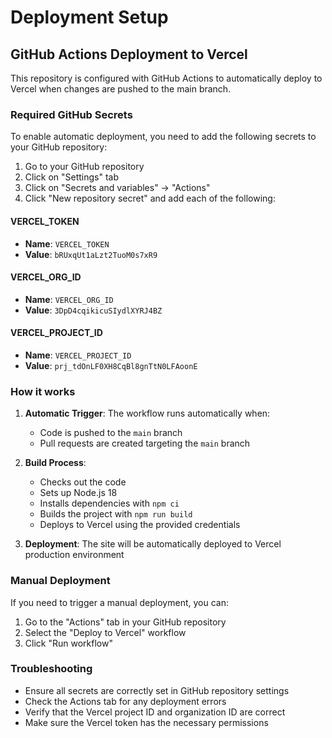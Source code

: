 # Deployment Setup

## GitHub Actions Deployment to Vercel

This repository is configured with GitHub Actions to automatically deploy to Vercel when changes are pushed to the main branch.

### Required GitHub Secrets

To enable automatic deployment, you need to add the following secrets to your GitHub repository:

1. Go to your GitHub repository
2. Click on "Settings" tab
3. Click on "Secrets and variables" → "Actions"
4. Click "New repository secret" and add each of the following:

#### VERCEL_TOKEN
- **Name**: `VERCEL_TOKEN`
- **Value**: `bRUxqUt1aLzt2TuoM0s7xR9`

#### VERCEL_ORG_ID
- **Name**: `VERCEL_ORG_ID`
- **Value**: `3DpD4cqikicuSIydlXYRJ4BZ`

#### VERCEL_PROJECT_ID
- **Name**: `VERCEL_PROJECT_ID`
- **Value**: `prj_tdOnLF0XH8CqBl8gnTtN0LFAoonE`

### How it works

1. **Automatic Trigger**: The workflow runs automatically when:
   - Code is pushed to the `main` branch
   - Pull requests are created targeting the `main` branch

2. **Build Process**:
   - Checks out the code
   - Sets up Node.js 18
   - Installs dependencies with `npm ci`
   - Builds the project with `npm run build`
   - Deploys to Vercel using the provided credentials

3. **Deployment**: The site will be automatically deployed to Vercel production environment

### Manual Deployment

If you need to trigger a manual deployment, you can:
1. Go to the "Actions" tab in your GitHub repository
2. Select the "Deploy to Vercel" workflow
3. Click "Run workflow"

### Troubleshooting

- Ensure all secrets are correctly set in GitHub repository settings
- Check the Actions tab for any deployment errors
- Verify that the Vercel project ID and organization ID are correct
- Make sure the Vercel token has the necessary permissions
